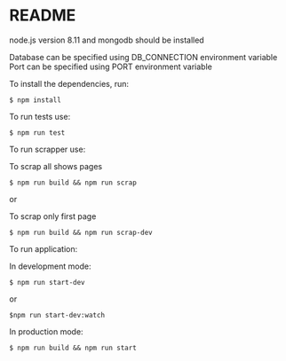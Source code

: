 # README #

node.js version 8.11 and mongodb should be installed

Database can be specified using DB_CONNECTION environment variable
Port can be specified using PORT environment variable

To install the dependencies, run:

```
$ npm install
```

To run tests use:

```
$ npm run test
```

To run scrapper use:

To scrap all shows pages

```
$ npm run build && npm run scrap
```

or

To scrap only first page

```
$ npm run build && npm run scrap-dev
```

To run application:

In development mode:

```
$ npm run start-dev
```

or

```
$npm run start-dev:watch
```

In production mode:

```
$ npm run build && npm run start
```
